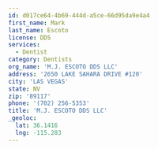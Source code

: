 ```yaml
---
id: d017ce64-4b69-444d-a5ce-66d95da9e4a4
first_name: Mark
last_name: Escoto
license: DDS
services:
  - Dentist
category: Dentists
org_name: 'M.J. ESCOTO DDS LLC'
address: '2650 LAKE SAHARA DRIVE #120'
city: 'LAS VEGAS'
state: NV
zip: '89117'
phone: '(702) 256-5353'
title: 'M.J. ESCOTO DDS LLC'
_geoloc:
  lat: 36.1416
  lng: -115.283
---
```

